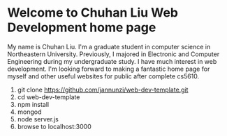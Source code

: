 # Welcome to Chuhan Liu Web Development home page
My name is Chuhan Liu. I'm a graduate student in computer science in Northeastern University. Previously, I majored in 
Electronic and Computer Engineering during my undergraduate study. I have much interest in web development. I'm looking
forward to making a fantastic home page for myself and other useful websites for public after complete cs5610.

1. git clone https://github.com/jannunzi/web-dev-template.git
1. cd web-dev-template
1. npm install
1. mongod
1. node server.js
1. browse to localhost:3000
